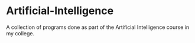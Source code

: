 # Artificial-Intelligence
A collection of programs done as part of the Artificial Intelligence course in my college.
